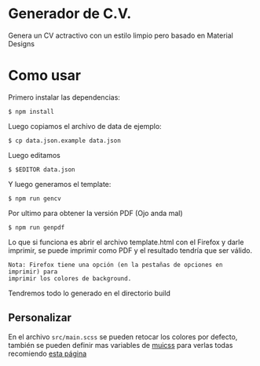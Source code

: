 
# Generador de C.V.

Genera un CV actractivo con un estilo limpio pero basado en Material Designs

# Como usar

Primero instalar las dependencias:

```
$ npm install
```

Luego copiamos el archivo de data de ejemplo:

```
$ cp data.json.example data.json
```

Luego editamos

```
$ $EDITOR data.json
```

Y luego generamos el template:

```
$ npm run gencv
```

Por ultimo para obtener la versión PDF (Ojo anda mal)

```
$ npm run genpdf
```

Lo que si funciona es abrir el archivo template.html con el Firefox y darle 
imprimir, se puede imprimir como PDF y el resultado tendría que ser válido.

    Nota: Firefox tiene una opción (en la pestañas de opciones en imprimir) para 
    imprimir los colores de background.

Tendremos todo lo generado en el directorio build

## Personalizar

En el archivo ```src/main.scss``` se pueden retocar los colores por defecto, 
también se pueden definir mas variables de [muicss](https://www.muicss.com/)
para verlas todas recomiendo [esta
página](https://www.muicss.com/docs/v1/css-js/customization)
